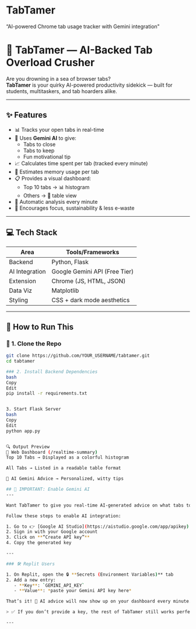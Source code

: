 # TabTamer
“AI-powered Chrome tab usage tracker with Gemini integration"

# 🚀 TabTamer — AI-Backed Tab Overload Crusher

Are you drowning in a sea of browser tabs?  
**TabTamer** is your quirky AI-powered productivity sidekick — built for students, multitaskers, and tab hoarders alike.

---

## ✨ Features

- 📊 Tracks your open tabs in real-time
- 🤖 Uses **Gemini AI** to give:
  - Tabs to close
  - Tabs to keep
  - Fun motivational tip
- 📈 Calculates time spent per tab (tracked every minute)
- 🧠 Estimates memory usage per tab
- 📋 Provides a visual dashboard:
  - Top 10 tabs → 📊 histogram
  - Others → 🧾 table view
- 🔁 Automatic analysis every minute
- 🌱 Encourages focus, sustainability & less e-waste

---

## 💻 Tech Stack

| Area              | Tools/Frameworks               |
|-------------------|-------------------------------|
| Backend           | Python, Flask                 |
| AI Integration    | Google Gemini API (Free Tier) |
| Extension         | Chrome (JS, HTML, JSON)       |
| Data Viz          | Matplotlib                    |
| Styling           | CSS + dark mode aesthetics    |

---

## 🧪 How to Run This

### 🔌 1. Clone the Repo
```bash
git clone https://github.com/YOUR_USERNAME/tabtamer.git
cd tabtamer

### 2. Install Backend Dependencies
bash
Copy
Edit
pip install -r requirements.txt


3. Start Flask Server
bash
Copy
Edit
python app.py


🔍 Output Preview
🎯 Web Dashboard (/realtime-summary)
Top 10 Tabs → Displayed as a colorful histogram

All Tabs → Listed in a readable table format

🤖 AI Gemini Advice → Personalized, witty tips

## 🛑 IMPORTANT: Enable Gemini AI
---

Want TabTamer to give you real-time AI-generated advice on what tabs to close and how productive you really are?

Follow these steps to enable AI integration:

1. Go to 👉 [Google AI Studio](https://aistudio.google.com/app/apikey)
2. Sign in with your Google account
3. Click on **“Create API key”**
4. Copy the generated key

---

### 🛠️ Replit Users

1. On Replit, open the 🔒 **Secrets (Environment Variables)** tab  
2. Add a new entry:
   - **Key**: `GEMINI_API_KEY`
   - **Value**: *paste your Gemini API key here*

That’s it! 🎉 AI advice will now show up on your dashboard every minute.

> ✅ If you don’t provide a key, the rest of TabTamer still works perfectly — you’ll just see a placeholder message in the AI advice box.

---
